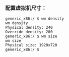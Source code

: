 ###  配置虚拟机尺寸：

    generic_x86:/ $ wm density
    wm density
    Physical density: 240
    Override density: 200
    generic_x86:/ $ wm size
    wm size
    Physical size: 1920x720
    generic_x86:/ $



